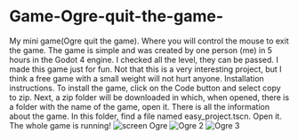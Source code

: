 # Game-Ogre-quit-the-game-
My mini game(Ogre quit the game).
Where you will control the mouse to exit the game. The game is simple and was created by one person (me) in 5 hours in the Godot 4 engine. I checked all the level, they can be passed. I made this game just for fun. Not that this is a very interesting project, but I think a free game with a small weight will not hurt anyone.
Installation instructions. To install the game, click on the Code button and select copy to zip. Next, a zip folder will be downloaded in which, when opened, there is a folder with the name of the game, open it. There is all the information about the game. In this folder, find a file named easy_project.tscn. Open it. The whole game is running!
![screen Ogre](https://github.com/user-attachments/assets/e7ba55cf-5826-4abc-9c32-422043486bc0)
![Ogre 2](https://github.com/user-attachments/assets/8fe729c8-775c-4dc8-a65e-a00f2c0a5e53)
![Ogre 3](https://github.com/user-attachments/assets/a7d12381-d1b9-439d-b5bf-2ba086e8bd6d)
